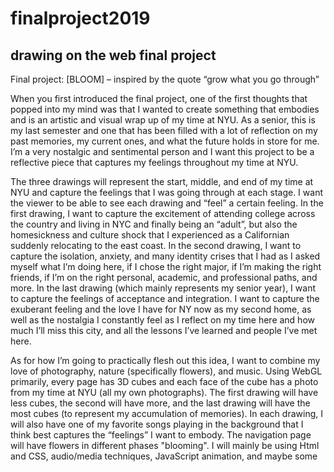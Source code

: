 # finalproject2019

## drawing on the web final project

Final project: [BLOOM] – inspired by the quote “grow what you go through”

When you first introduced the final project, one of the first thoughts that popped into my mind was that I wanted to create something that embodies and is an artistic and visual wrap up of my time at NYU. As a senior, this is my last semester and one that has been filled with a lot of reflection on my past memories, my current ones, and what the future holds in store for me. I’m a very nostalgic and sentimental person and I want this project to be a reflective piece that captures my feelings throughout my time at NYU.

The three drawings will represent the start, middle, and end of my time at NYU and capture the feelings that I was going through at each stage. I want the viewer to be able to see each drawing and “feel” a certain feeling. In the first drawing, I want to capture the excitement of attending college across the country and living in NYC and finally being an “adult”, but also the homesickness and culture shock that I experienced as a Californian suddenly relocating to the east coast. In the second drawing, I want to capture the isolation, anxiety, and many identity crises that I had as I asked myself what I’m doing here, if I chose the right major, if I’m making the right friends, if I’m on the right personal, academic, and professional paths, and more. In the last drawing (which mainly represents my senior year), I want to capture the feelings of acceptance and integration. I want to capture the exuberant feeling and the love I have for NY now as my second home, as well as the nostalgia I constantly feel as I reflect on my time here and how much I’ll miss this city, and all the lessons I’ve learned and people I’ve met here.

As for how I’m going to practically flesh out this idea, I want to combine my love of photography, nature (specifically flowers), and music. Using WebGL primarily, every page has 3D cubes and each face of the cube has a photo from my time at NYU (all my own photographs). The first drawing will have less cubes, the second will have more, and the last drawing will have the most cubes (to represent my accumulation of memories). In each drawing, I will also have one of my favorite songs playing in the background that I think best captures the “feelings” I want to embody. The navigation page will have flowers in different phases "blooming". I will mainly be using Html and CSS, audio/media techniques, JavaScript animation, and maybe some
